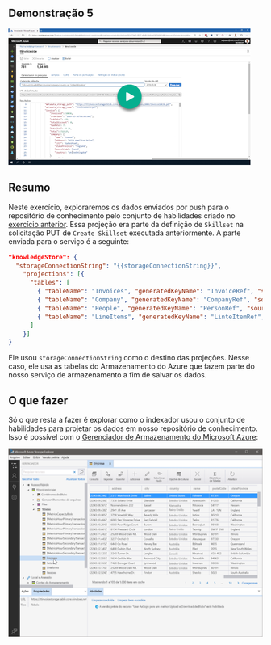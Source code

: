 ## <a name="demo-5"></a>Demonstração 5

[![Demonstração 5](images/demo4.png)](https://globaleventcdn.blob.core.windows.net/assets/aiml/aiml10/videos/Demo5.mp4 "Demonstração 5")

## <a name="summary"></a>Resumo
Neste exercício, exploraremos os dados enviados por push para o repositório de conhecimento pelo conjunto de habilidades criado no [exercício anterior](demo4.md). Essa projeção era parte da definição de `Skillset` na solicitação PUT de `Create Skillset` executada anteriormente. A parte enviada para o serviço é a seguinte:

```json
"knowledgeStore": { 
  "storageConnectionString": "{{storageConnectionString}}", 
    "projections": [{ 
      "tables": [  
        { "tableName": "Invoices", "generatedKeyName": "InvoiceRef", "source": "/document/invoice" , "sourceContext": null, "inputs": []}, 
        { "tableName": "Company", "generatedKeyName": "CompanyRef", "source": "/document/invoice/company", "sourceContext": null, "inputs": []}, 
        { "tableName": "People", "generatedKeyName": "PersonRef", "source": "/document/invoice/person", "sourceContext": null, "inputs": []}, 
        { "tableName": "LineItems", "generatedKeyName": "LinteItemRef", "source": "/document/invoice/lineItems/*" ,"sourceContext": null, "inputs": []} 
      ]  
    }]
}
```
Ele usou `storageConnectionString` como o destino das projeções. Nesse caso, ele usa as tabelas do Armazenamento do Azure que fazem parte do nosso serviço de armazenamento a fim de salvar os dados.

## <a name="what-to-do"></a>O que fazer
Só o que resta a fazer é explorar como o indexador usou o conjunto de habilidades para projetar os dados em nosso repositório de conhecimento. Isso é possível com o [Gerenciador de Armazenamento do Microsoft Azure](https://docs.microsoft.com/en-us/azure/vs-azure-tools-storage-explorer-blobs?WT.mc_id=msignitethetour2019-github-aiml10):

![Repositório de conhecimento](images/knowledge_store.png "Repositório de Conhecimento")
